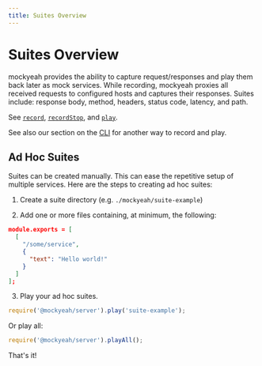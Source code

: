 ```yaml
---
title: Suites Overview
---
```

# Suites Overview

mockyeah provides the ability to capture request/responses and play them back later as mock services.
While recording, mockyeah proxies all received requests to configured hosts and captures their responses.
Suites include: response body, method, headers, status code, latency, and path.

See [`record`](../../API/record), [`recordStop`](../../API/recordStop), and [`play`](../../API/play).

See also our section on the [CLI](../../CLI/CLI)
for another way to record and play.

## Ad Hoc Suites

Suites can be created manually. This can ease the repetitive setup of multiple
services. Here are the steps to creating ad hoc suites:

1. Create a suite directory (e.g. `./mockyeah/suite-example`)

2. Add one or more files containing, at minimum, the following:

```json
module.exports = [
  [
    "/some/service",
    {
      "text": "Hello world!"
    }
  ]
];
```

3. Play your ad hoc suites.

```js
require('@mockyeah/server').play('suite-example');
```

Or play all:

```js
require('@mockyeah/server').playAll();
```

That's it!
